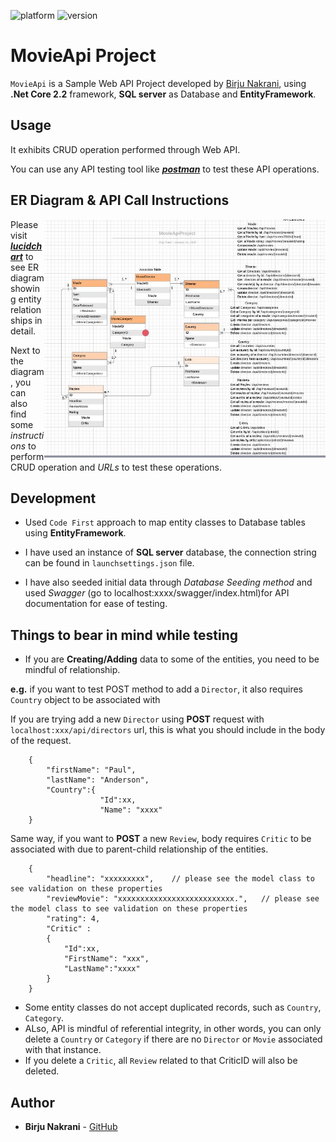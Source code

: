 ![platform](https://img.shields.io/badge/platform-.NET%20Core%202.2-blue?style=for-the-badge&logo=windows)
![version](https://img.shields.io/badge/version-1.0.0-yellow?style=for-the-badge&logo=visual-studio)


# MovieApi Project

`MovieApi` is a Sample Web API Project developed by [Birju Nakrani](https://github.com/birjunakrani), using **.Net Core 2.2** framework, **SQL server** as Database and **EntityFramework**. 

## Usage
It exhibits CRUD operation performed through Web API.

You can use any API testing tool like [_**postman**_](https://www.getpostman.com/) to test these API operations.

## ER Diagram & API Call Instructions
<img src="images/MovieAPIProject_ER_diagram.jpg" width="450" align="right" />

Please visit [_**lucidchart**_](https://www.lucidchart.com/documents/edit/5f949dd9-35c3-4d6c-80af-716b05ba4bdd/0_0) to see ER diagram showing entity relationships in detail. 

Next to the diagram, you can also find some _instructions_ to perform CRUD operation and _URLs_ to test these operations.

## Development
* Used `Code First` approach to map entity classes to Database tables using **EntityFramework**.

* I have used an instance of **SQL server** database, the connection string can be found in `launchsettings.json` file.

* I have also seeded initial data through _Database Seeding method_  and used _Swagger_ (go to localhost:xxxx/swagger/index.html)for API documentation for ease of testing. 

## Things to bear in mind while testing
* If you are **Creating/Adding** data to some of the entities, you need to be mindful of relationship.

**e.g.** if you want to test POST method to add a `Director`, it also requires `Country` object to be associated with

If you are trying add a new `Director` using **POST** request with `localhost:xxx/api/directors` url, this is what you should include in the body of the request.
```
    {
        "firstName": "Paul",
        "lastName": "Anderson",
        "Country":{
                    "Id":xx,
                    "Name": "xxxx"
    }
```

Same way, if you want to **POST** a new `Review`, body requires `Critic` to be associated with due to parent-child relationship of the entities.
```
    {
        "headline": "xxxxxxxxx",    // please see the model class to see validation on these properties
        "reviewMovie": "xxxxxxxxxxxxxxxxxxxxxxxxxx.",   // please see the model class to see validation on these properties
        "rating": 4,
        "Critic" : 
        {
            "Id":xx,
            "FirstName": "xxx",
            "LastName":"xxxx"
        }
    }
```

* Some entity classes do not accept duplicated records, such as `Country`, `Category`.
* ALso, API is mindful of referential integrity, in other words, you can only delete a `Country` or `Category` if there are no `Director` or `Movie` associated with that instance.
* If you delete a `Critic`, all `Review` related to that CriticID will also be deleted. 

## Author
* **Birju Nakrani** - [GitHub](https://github.com/birjunakrani)
